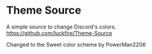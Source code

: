 # Theme Source
A simple source to change Discord's colors.
https://github.com/luckfire/Theme-Source

Changed to the Sweet color scheme by PowerMan2206
